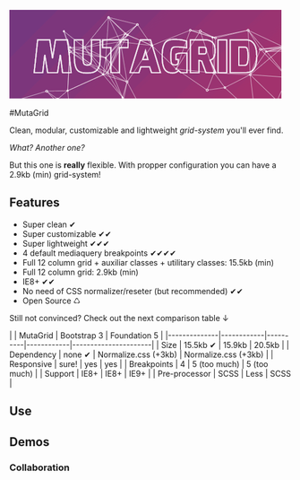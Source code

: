 ![MutaGrid](https://raw.githubusercontent.com/I2BTech/MutaGrid/master/demo/assets/images/mutagrid.gif)

#MutaGrid

Clean, modular, customizable and lightweight *grid-system* you'll ever find.

*What? Another one?*

But this one is **really** flexible. With propper configuration you can have a 2.9kb (min) grid-system!

## Features

- Super clean ✔
- Super customizable ✔✔
- Super lightweight ✔✔✔
- 4 default mediaquery breakpoints ✔✔✔✔
- Full 12 column grid + auxiliar classes + utilitary classes: 15.5kb (min)
- Full 12 column grid: 2.9kb (min)
- IE8+ ✔✔
- No need of CSS normalizer/reseter (but recommended) ✔✔
- Open Source ♺

Still not convinced? Check out the next comparison table ↓

|  | MutaGrid | Bootstrap 3 | Foundation 5 |
|--------------|------------|----------|------------|----------------------|
| Size | 15.5kb ✔ | 15.9kb | 20.5kb |
| Dependency | none ✔ | Normalize.css (+3kb) | Normalize.css (+3kb) |
| Responsive | sure! | yes | yes |
| Breakpoints | 4 | 5 (too much) | 5 (too much) |
| Support | IE8+ | IE8+ | IE9+ |
| Pre-processor | SCSS | Less | SCSS |

## Use

## Demos

### Collaboration


